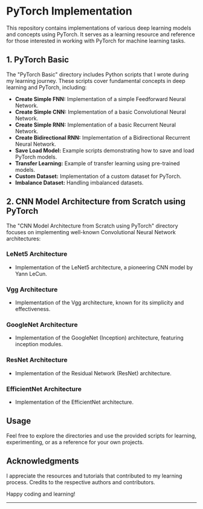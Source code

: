 # PyTorch Implementation

This repository contains implementations of various deep learning models and concepts using PyTorch. It serves as a learning resource and reference for those interested in working with PyTorch for machine learning tasks.

## 1. PyTorch Basic

The "PyTorch Basic" directory includes Python scripts that I wrote during my learning journey. These scripts cover fundamental concepts in deep learning and PyTorch, including:

- **Create Simple FNN:** Implementation of a simple Feedforward Neural Network.
- **Create Simple CNN:** Implementation of a basic Convolutional Neural Network.
- **Create Simple RNN:** Implementation of a basic Recurrent Neural Network.
- **Create Bidirectional RNN:** Implementation of a Bidirectional Recurrent Neural Network.
- **Save Load Model:** Example scripts demonstrating how to save and load PyTorch models.
- **Transfer Learning:** Example of transfer learning using pre-trained models.
- **Custom Dataset:** Implementation of a custom dataset for PyTorch.
- **Imbalance Dataset:** Handling imbalanced datasets.

## 2. CNN Model Architecture from Scratch using PyTorch

The "CNN Model Architecture from Scratch using PyTorch" directory focuses on implementing well-known Convolutional Neural Network architectures:

### LeNet5 Architecture

- Implementation of the LeNet5 architecture, a pioneering CNN model by Yann LeCun.

### Vgg Architecture

- Implementation of the Vgg architecture, known for its simplicity and effectiveness.

### GoogleNet Architecture

- Implementation of the GoogleNet (Inception) architecture, featuring inception modules.

### ResNet Architecture

- Implementation of the Residual Network (ResNet) architecture.

### EfficientNet Architecture

- Implementation of the EfficientNet architecture.

## Usage

Feel free to explore the directories and use the provided scripts for learning, experimenting, or as a reference for your own projects.

## Acknowledgments

I appreciate the resources and tutorials that contributed to my learning process. Credits to the respective authors and contributors.

Happy coding and learning!

---
